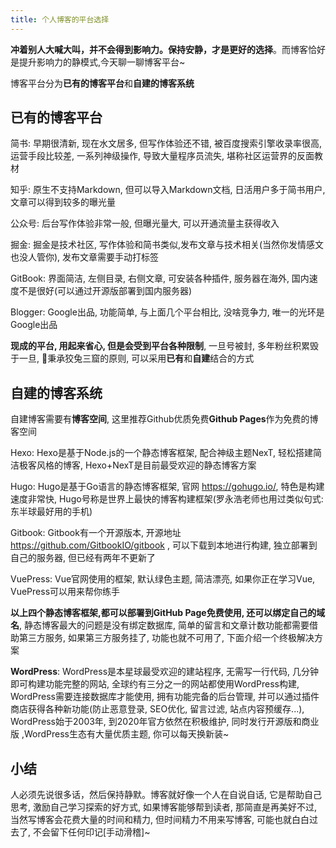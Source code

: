 ```yaml
---
title: 个人博客的平台选择
---
```



**冲着别人大喊大叫，并不会得到影响力。保持安静，才是更好的选择**。而博客恰好是提升影响力的静模式,今天聊一聊博客平台~


博客平台分为**已有的博客平台**和**自建的博客系统**

## 已有的博客平台

简书: 早期很清新, 现在水文居多, 但写作体验还不错, 被百度搜索引擎收录率很高, 运营手段比较差, 一系列神级操作, 导致大量程序员流失, 堪称社区运营界的反面教材

知乎: 原生不支持Markdown, 但可以导入Markdown文档, 日活用户多于简书用户, 文章可以得到较多的曝光量

公众号: 后台写作体验非常一般, 但曝光量大, 可以开通流量主获得收入

掘金: 掘金是技术社区, 写作体验和简书类似,发布文章与技术相关(当然你发情感文也没人管你), 发布文章需要手动打标签

GitBook: 界面简洁, 左侧目录, 右侧文章, 可安装各种插件, 服务器在海外, 国内速度不是很好(可以通过开源版部署到国内服务器)

Blogger: Google出品, 功能简单, 与上面几个平台相比, 没啥竞争力, 唯一的光环是Google出品



**现成的平台, 用起来省心, 但是会受到平台各种限制**, 一旦号被封, 多年粉丝积累毁于一旦, 秉承狡兔三窟的原则, 可以采用**已有**和**自建**结合的方式


## 自建的博客系统


自建博客需要有**博客空间**, 这里推荐Github优质免费**Github Pages**作为免费的博客空间


Hexo: Hexo是基于Node.js的一个静态博客框架, 配合神级主题NexT, 轻松搭建简洁极客风格的博客, Hexo+NexT是目前最受欢迎的静态博客方案


Hugo: Hugo是基于Go语言的静态博客框架, 官网 https://gohugo.io/, 特色是构建速度非常快, Hugo号称是世界上最快的博客构建框架(罗永浩老师也用过类似句式: 东半球最好用的手机)


Gitbook: Gitbook有一个开源版本, 开源地址 https://github.com/GitbookIO/gitbook , 可以下载到本地进行构建, 独立部署到自己的服务器, 但已经有两年不更新了


VuePress: Vue官网使用的框架, 默认绿色主题, 简洁漂亮, 如果你正在学习Vue, VuePress可以用来帮你练手


**以上四个静态博客框架,都可以部署到GitHub Page免费使用, 还可以绑定自己的域名**, 静态博客最大的问题是没有绑定数据库, 简单的留言和文章计数功能都需要借助第三方服务, 如果第三方服务挂了, 功能也就不可用了, 下面介绍一个终极解决方案


**WordPress**: WordPress是本星球最受欢迎的建站程序, 无需写一行代码, 几分钟即可构建功能完整的网站, 全球约有三分之一的网站都使用WordPress构建, WordPress需要连接数据库才能使用, 拥有功能完备的后台管理, 并可以通过插件商店获得各种新功能(防止恶意登录, SEO优化, 留言过滤, 站点内容预缓存...),  WordPress始于2003年, 到2020年官方依然在积极维护, 同时发行开源版和商业版 ,WordPress生态有大量优质主题, 你可以每天换新装~







## 小结

人必须先说很多话，然后保持静默。博客就好像一个人在自说自话, 它是帮助自己思考, 激励自己学习探索的好方式, 如果博客能够帮到读者, 那简直是再美好不过, 当然写博客会花费大量的时间和精力, 但时间精力不用来写博客, 可能也就白白过去了, 不会留下任何印记[手动滑稽]~





